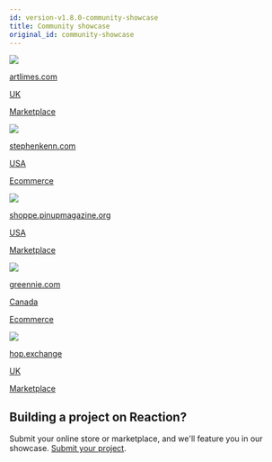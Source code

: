 ```yaml
---
id: version-v1.8.0-community-showcase
title: Community showcase
original_id: community-showcase
---
```


<div class="photo-grid">
  <a href="http://artlimes.com" class="showcase-grid-item" target="_blank">
    <img src="/assets/community-showcase-2-artlimes.png">
    <div>
      <p class="item-info">artlimes.com</p>
      <p class="item-info item-label">UK</p>
      <p class="item-info item-label">Marketplace</p>
    </div>
  </a>
  <a href="http://stephenkenn.com" class="showcase-grid-item" target="_blank">
    <img src="/assets/community-showcase-4-stephenkenn.png">
    <div>
      <p class="item-info">stephenkenn.com</p>
      <p class="item-info item-label">USA</p>
      <p class="item-info item-label">Ecommerce</p>
    </div>
  </a>
  <a href="http://shoppe.pinupmagazine.org" class="showcase-grid-item" target="_blank">
    <img src="/assets/community-showcase-5-pinup.png">
    <div>
      <p class="item-info">shoppe.pinupmagazine.org</p>
      <p class="item-info item-label">USA</p>
      <p class="item-info item-label">Marketplace</p>
    </div>
  </a>
   <a href="https://greennie.com/" class="showcase-grid-item" target="_blank">
     <img src="/assets/community-showcase-greenie.jpg">
     <div>
       <p class="item-info">greennie.com</p>
       <p class="item-info item-label">Canada</p>
       <p class="item-info item-label">Ecommerce</p>
     </div>
    </a>
    <a href="https://hop.exchange/" class="showcase-grid-item" target="_blank">
      <img src="/assets/community-showcase-hop-exchange.jpg">
      <div>
        <p class="item-info">hop.exchange</p>
        <p class="item-info item-label">UK</p>
        <p class="item-info item-label">Marketplace</p>
      </div>
    </a>
</div>

## Building a project on Reaction?

Submit your online store or marketplace, and we'll feature you in our showcase. [Submit your project](https://reactioncommerce.com/community-showcase#submit-project).
